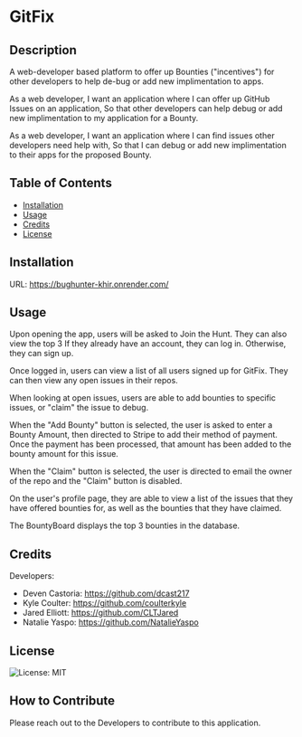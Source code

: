 # GitFix

## Description

A web-developer based platform to offer up Bounties ("incentives") for other developers to help de-bug or add new implimentation to apps.

As a web developer,
I want an application where I can offer up GitHub Issues on an application,
So that other developers can help debug or add new implimentation to my application for a Bounty.

As a web developer,
I want an application where I can find issues other developers need help with,
So that I can debug or add new implimentation to their apps for the proposed Bounty.

## Table of Contents

- [Installation](#installation)
- [Usage](#usage)
- [Credits](#credits)
- [License](#license)

## Installation

URL: https://bughunter-khir.onrender.com/

## Usage

Upon opening the app, users will be asked to Join the Hunt.  They can also view the top 3
If they already have an account, they can log in.  Otherwise, they can sign up.

Once logged in, users can view a list of all users signed up for GitFix.  They can then view any open issues in their repos.

When looking at open issues, users are able to add bounties to specific issues, or "claim" the issue to debug.

When the "Add Bounty" button is selected, the user is asked to enter a Bounty Amount, then directed to Stripe to add their method of payment.
Once the payment has been processed, that amount has been added to the bounty amount for this issue.

When the "Claim" button is selected, the user is directed to email the owner of the repo and the "Claim" button is disabled.

On the user's profile page, they are able to view a list of the issues that they have offered bounties for, as well as the bounties that they have claimed.

The BountyBoard displays the top 3 bounties in the database.

## Credits

Developers:
- Deven Castoria: https://github.com/dcast217
- Kyle Coulter: https://github.com/coulterkyle
- Jared Elliott: https://github.com/CLTJared
- Natalie Yaspo: https://github.com/NatalieYaspo

## License

![License: MIT](https://img.shields.io/badge/License-MIT-blue.svg)

## How to Contribute

Please reach out to the Developers to contribute to this application.

